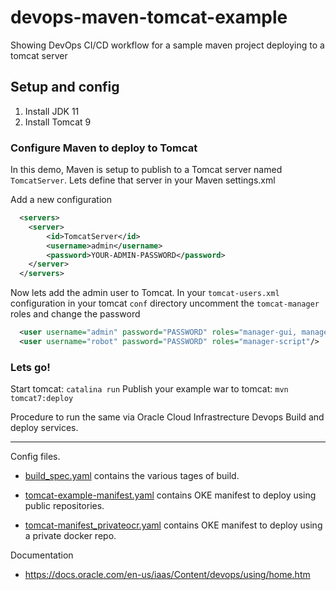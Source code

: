 # devops-maven-tomcat-example

Showing DevOps CI/CD workflow for a sample maven project deploying to a tomcat server

## Setup and config
1. Install JDK 11
1. Install Tomcat 9

### Configure Maven to deploy to Tomcat
In this demo, Maven is setup to publish to a Tomcat server named `TomcatServer`. Lets define that server in your Maven settings.xml

Add a new configuration

```XML
  <servers>
    <server>
        <id>TomcatServer</id>
        <username>admin</username>
        <password>YOUR-ADMIN-PASSWORD</password>
    </server>
  </servers>
```

Now lets add the admin user to Tomcat. In your `tomcat-users.xml` configuration in your tomcat `conf` directory uncomment the `tomcat-manager` roles and change the password

```XML
  <user username="admin" password="PASSWORD" roles="manager-gui, manager-script"/>
  <user username="robot" password="PASSWORD" roles="manager-script"/>
```

### Lets go!
Start tomcat: `catalina run`
Publish your example war to tomcat: `mvn tomcat7:deploy`

Procedure to run the same via Oracle Cloud Infrastrecture Devops Build and deploy services.

---------------------------------

Config files.

- [build_spec.yaml](build_spec.yaml) contains the various tages of build.

- [tomcat-example-manifest.yaml](tomcat-example-manifest.yaml) contains OKE manifest to deploy using public repositories.
- [tomcat-manifest_privateocr.yaml](tomcat-manifest_privateocr.yaml) contains OKE manifest to deploy using a private docker repo.  

Documentation

- https://docs.oracle.com/en-us/iaas/Content/devops/using/home.htm 



